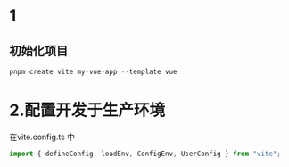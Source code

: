 # 1
## 初始化项目 

```javascript
pnpm create vite my-vue-app --template vue

```

# 2.配置开发于生产环境

在vite.config.ts 中

```javascript
import { defineConfig, loadEnv, ConfigEnv, UserConfig } from "vite";
```

